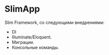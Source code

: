 # SlimApp

Slim Framework, со следующими внедрениями:

* DI
* Illuminate/Eloquent.
* Миграции.
* Консольные команды.
